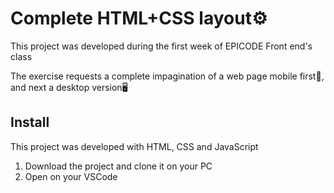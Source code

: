 # Complete HTML+CSS layout⚙️
This project was developed during the first week of EPICODE Front end's class

The exercise requests a complete impagination of a web page mobile first📱, and next a desktop version🖥️
## Install
This project was developed with HTML, CSS and JavaScript

 1. Download the project and clone it on your PC
 2. Open on your VSCode

